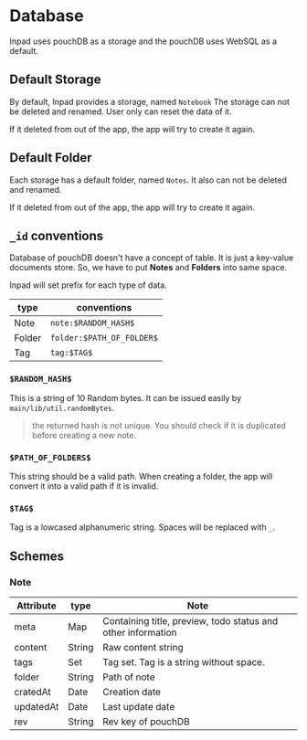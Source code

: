 # Database

Inpad uses pouchDB as a storage and the pouchDB uses WebSQL as a default.

## Default Storage

By default, Inpad provides a storage, named `Notebook`
The storage can not be deleted and renamed. User only can reset the data of it.

If it deleted from out of the app, the app will try to create it again.

## Default Folder

Each storage has a default folder, named `Notes`.
It also can not be deleted and renamed.

If it deleted from out of the app, the app will try to create it again.

## `_id` conventions

Database of pouchDB doesn't have a concept of table. It is just a key-value documents store.
So, we have to put **Notes** and **Folders** into same space.

Inpad will set prefix for each type of data.

| type   | conventions               |
| ------ | ------------------------- |
| Note   | `note:$RANDOM_HASH$`      |
| Folder | `folder:$PATH_OF_FOLDER$` |
| Tag    | `tag:$TAG$`               |

### `$RANDOM_HASH$`

This is a string of 10 Random bytes. It can be issued easily by `main/lib/util.randomBytes`.

> the returned hash is not unique. You should check if it is duplicated before creating a new note.

### `$PATH_OF_FOLDERS$`

This string should be a valid path. When creating a folder, the app will convert it into a valid path if it is invalid.

### `$TAG$`

Tag is a lowcased alphanumeric string. Spaces will be replaced with `_`.

## Schemes

### Note

| Attribute | type        | Note                                                         |
| --------- | ----------- | ------------------------------------------------------------ |
| meta      | Map<Any>    | Containing title, preview, todo status and other information |
| content   | String      | Raw content string                                           |
| tags      | Set<String> | Tag set. Tag is a string without space.                      |
| folder    | String      | Path of note                                                 |
| cratedAt  | Date        | Creation date                                                |
| updatedAt | Date        | Last update date                                             |
| rev       | String      | Rev key of pouchDB                                           |
